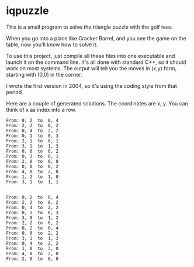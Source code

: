 # iqpuzzle
This is a small program to solve the triangle puzzle with the golf tees.

When you go into a place like Cracker Barrel, and you see the game on the table, now you'll know how to solve it.

To use this project, just compile all these files into one executable and launch it on the command line.  It's all done with standard C++, so it should work on most systems.  The output will tell you the moves in (x,y) form, starting with (0,0) in the corner.

I wrote the first version in 2004, so it's using the coding style from that period.

Here are a couple of generated solutions.  The coordinates are x, y.  You can think of x as index into a row.


	From: 0, 2	to	0, 4
	From: 2, 2	to	0, 2
	From: 0, 4	to	2, 2
	From: 0, 1	to	0, 3
	From: 2, 1	to	0, 1
	From: 3, 1	to	1, 3
	From: 0, 0	to	0, 2
	From: 0, 3	to	0, 1
	From: 2, 0	to	0, 0
	From: 0, 0	to	0, 2
	From: 4, 0	to	2, 0
	From: 1, 2	to	1, 0
	From: 3, 1	to	1, 1


	From: 0, 2	to	0, 4
	From: 2, 2	to	0, 2
	From: 0, 4	to	2, 2
	From: 0, 1	to	0, 3
	From: 3, 0	to	1, 2
	From: 2, 2	to	0, 2
	From: 0, 2	to	0, 4
	From: 0, 0	to	2, 2
	From: 3, 1	to	1, 3
	From: 0, 4	to	2, 2
	From: 1, 0	to	3, 0
	From: 4, 0	to	2, 0
	From: 2, 0	to	0, 0

